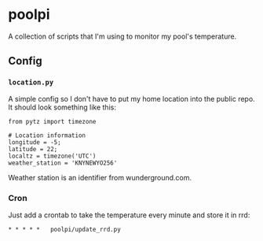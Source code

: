 
# poolpi
A collection of scripts that I'm using to monitor my pool's temperature.

## Config
### `location.py`

A simple config so I don't have to put my home location into the public repo. It should look something like this:

```
from pytz import timezone

# Location information
longitude = -5;
latitude = 22;
localtz = timezone('UTC')
weather_station = 'KNYNEWYO256'
```

Weather station is an identifier from wunderground.com.

### Cron

Just add a crontab to take the temperature every minute and store it in rrd:
```
* * * * *   poolpi/update_rrd.py
```
